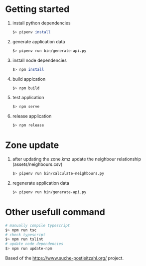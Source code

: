 # Getting started
1. install python dependencies
    ```sh
    $> pipenv install
    ```
1. generate application data
    ```sh
    $> pipenv run bin/generate-api.py
    ```
1. install node dependencies
    ```sh
    $> npm install
    ```
1. build applcation
    ```sh
    $> npm build
    ```
1. test application
    ```sh
    $> npm serve
    ```
1. release application
    ```sh
    $> npm release
    ```

# Zone update
1. after updating the zone.kmz update the neighbour relationship (assets/neighbours.csv)
    ```sh
    $> pipenv run bin/calculate-neighbours.py
    ```
1. regenerate application data
    ```sh
    $> pipenv run bin/generate-api.py
    ```

# Other usefull command
```sh
# manually compile typescript
$> npm run tsc
# check typescript
$> npm run tslint
# update node dependencies
$> npm run update-npm
```

Based of the https://www.suche-postleitzahl.org/ project.